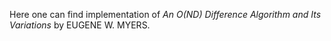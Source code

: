Here one can find implementation of *An O(ND) Difference Algorithm and Its Variations* by EUGENE W. MYERS.